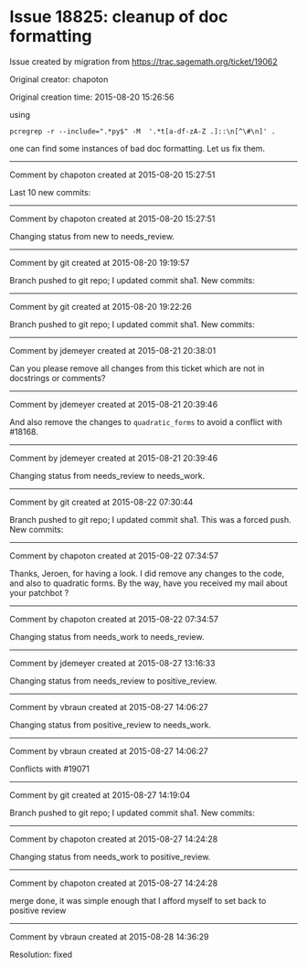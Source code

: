 # Issue 18825: cleanup of doc formatting

Issue created by migration from https://trac.sagemath.org/ticket/19062

Original creator: chapoton

Original creation time: 2015-08-20 15:26:56

using 

```
pcregrep -r --include=".*py$" -M  '.*t[a-df-zA-Z .]::\n[^\#\n]' .
```

one can find some instances of bad doc formatting.
Let us fix them.


---

Comment by chapoton created at 2015-08-20 15:27:51

Last 10 new commits:


---

Comment by chapoton created at 2015-08-20 15:27:51

Changing status from new to needs_review.


---

Comment by git created at 2015-08-20 19:19:57

Branch pushed to git repo; I updated commit sha1. New commits:


---

Comment by git created at 2015-08-20 19:22:26

Branch pushed to git repo; I updated commit sha1. New commits:


---

Comment by jdemeyer created at 2015-08-21 20:38:01

Can you please remove all changes from this ticket which are not in docstrings or comments?


---

Comment by jdemeyer created at 2015-08-21 20:39:46

And also remove the changes to `quadratic_forms` to avoid a conflict with #18168.


---

Comment by jdemeyer created at 2015-08-21 20:39:46

Changing status from needs_review to needs_work.


---

Comment by git created at 2015-08-22 07:30:44

Branch pushed to git repo; I updated commit sha1. This was a forced push. New commits:


---

Comment by chapoton created at 2015-08-22 07:34:57

Thanks, Jeroen, for having a look. I did remove any changes to the code, and also to quadratic forms.
By the way, have you received my mail about your patchbot ?


---

Comment by chapoton created at 2015-08-22 07:34:57

Changing status from needs_work to needs_review.


---

Comment by jdemeyer created at 2015-08-27 13:16:33

Changing status from needs_review to positive_review.


---

Comment by vbraun created at 2015-08-27 14:06:27

Changing status from positive_review to needs_work.


---

Comment by vbraun created at 2015-08-27 14:06:27

Conflicts with #19071


---

Comment by git created at 2015-08-27 14:19:04

Branch pushed to git repo; I updated commit sha1. New commits:


---

Comment by chapoton created at 2015-08-27 14:24:28

Changing status from needs_work to positive_review.


---

Comment by chapoton created at 2015-08-27 14:24:28

merge done, it was simple enough that I afford myself to set back to positive review


---

Comment by vbraun created at 2015-08-28 14:36:29

Resolution: fixed

